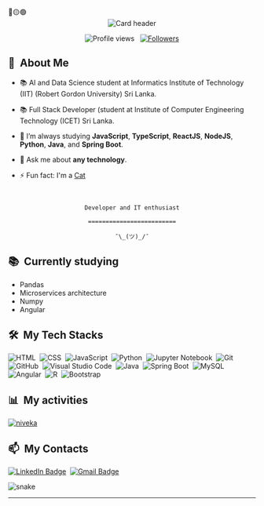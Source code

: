 <div>
🔴🟡🟢

<br>

</div>


<div align="center">
  <img src="https://raw.githubusercontent.com/gist/Niveka1998/github-header-image.svg" alt="Card header"/>
</div>

<p align="center">
  <img src="https://komarev.com/ghpvc/?username=Niveka1998&color=blueviolet" alt="Profile views" />
  &nbsp;
  <a href="https://github.com/Pepyn0?tab=followers">
    <img src="https://img.shields.io/github/followers/Niveka1998?style=social" alt="Followers" />
  </a>
</p>


<div>

  ## 🧭 &nbsp;About Me

  - 📚 AI and Data Science student at Informatics Institute of Technology (IIT) (Robert Gordon University) Sri Lanka.

  - 📚 Full Stack Developer (student at Institute of Computer Engineering Technology (ICET) Sri Lanka.
  <!-- - 🔭 I'm currently working on <a href="#">MyJob</a> -->

  - 🌱  I’m always studying **JavaScript**, **TypeScript**, **ReactJS**, **NodeJS**, **Python**, **Java**, and **Spring Boot**.

  - 💬 Ask me about **any technology**.

  - ⚡ Fun fact: I'm a <a href="https://en.wikipedia.org/wiki/Cat">Cat</a>

  <br>
  

</div>


<div align="center">

  `Developer and IT enthusiast`
  <br>

  `=========================`
  <br>

  `¯\_(ツ)_/¯`
</div>


<div>

  ## 📚 &nbsp;Currently studying

  - Pandas
  - Microservices architecture
  - Numpy
  - Angular

</div>


<div>

  ## 🛠️ &nbsp;My Tech Stacks

  ![HTML](https://img.shields.io/badge/HTML-e34c26?style=flat&logo=html5&logoColor=white)&nbsp;
  ![CSS](https://img.shields.io/badge/CSS-563d7c?&style=flat&logo=css3&logoColor=white)&nbsp;
  ![JavaScript](https://img.shields.io/badge/JavaScript-F7DF1E?style=flat&logo=javascript&logoColor=black)&nbsp;
  ![Python](https://img.shields.io/badge/Python-3776AB?style=flat&logo=python&logoColor=white)&nbsp;
  ![Jupyter Notebook](https://img.shields.io/badge/-Jupyter%20Notebook-0D1117?style=flat&logo=jupyter)&nbsp;
  ![Git](https://img.shields.io/badge/-Git-0D1117?style=flat&logo=git)&nbsp;
  ![GitHub](https://img.shields.io/badge/-GitHub-0D1117?style=flat&logo=github)&nbsp;
  ![Visual Studio Code](https://img.shields.io/badge/-VS%20Code-0D1117?style=flat&logo=visual-studio-code&logoColor=007ACC)&nbsp;
  ![Java](https://img.shields.io/badge/Java-ED8B00?style=flat&logo=openjdk&logoColor=white)&nbsp;
  ![Spring Boot](https://img.shields.io/badge/Spring-6DB33F?style=flat&logo=spring&logoColor=white)&nbsp;
  ![MySQL](https://img.shields.io/badge/MySQL-4479A1?style=flat&logo=mysql&logoColor=white)&nbsp;
  ![Angular](https://img.shields.io/badge/Angular-0F0F11?style=flat&logo=angular&logoColor=white)&nbsp;
  ![R](https://img.shields.io/badge/R-276DC3?style=flat&logo=r&logoColor=white)&nbsp;
  ![Bootstrap](https://img.shields.io/badge/Bootstrap-7952B3?style=flat&logo=bootstrap&logoColor=white)&nbsp;
</div>


<div>

  ## 📊 &nbsp;My activities
  
  <a href="https://github.com/Niveka1998">
    <img align="center" alt="niveka" src="https://github-readme-stats.vercel.app/api/top-langs/?username=Niveka1998&theme=midnight-purple&layout=compact&bg_color=0D1117&hide_border=true&count_private=true" />
  </a>
</div>

<div>

  ## 📫 &nbsp;My Contacts

  <!-- [![Portfolio Badge](https://img.shields.io/badge/-Portifolio-blueviolet?style=flat-square&logo=Portfolio&logoColor=white)](https://pepyn0.github.io/)&nbsp; -->
  [![LinkedIn Badge](https://img.shields.io/badge/-My_LinkedIn-blue?style=flat-square&logo=Linkedin&logoColor=white&link=linkedin.com/in/niveka-perera-a76901373)](linkedin.com/in/niveka-perera-a76901373)&nbsp;
  [![Gmail Badge](https://img.shields.io/badge/-pereraniveka@gmail.com-red?style=flat-square&logo=Gmail&logoColor=white)](pereraniveka@gmail.com)&nbsp;

</div>


<!-- ![Snake animation](https://github.com/Pepyn0/Pepyn0/blob/output/github-contribution-grid-snake.svg) -->

<div>
  <img src="https://raw.githubusercontent.com/Niveka1998/Niveka1998/output/github-contribution-grid-snake.svg)" alt="snake"></center>
</div>

<!-- ## 📚 &nbsp;My Projects -->


------
